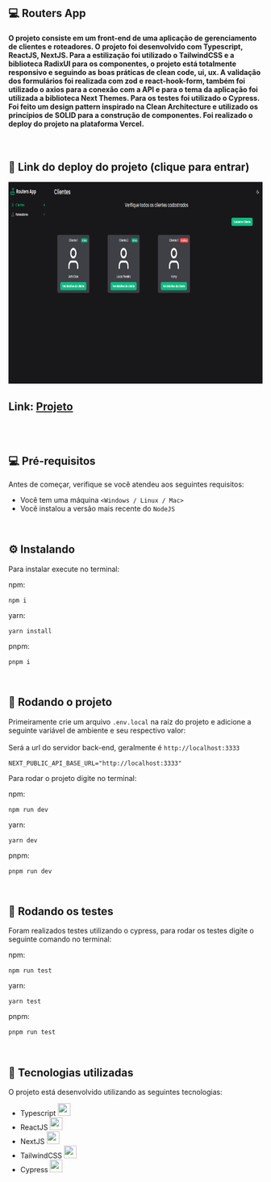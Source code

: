 ## 💻 Routers App 

<h4>O projeto consiste em um front-end de uma aplicação de gerenciamento de clientes e roteadores. O projeto foi desenvolvido com Typescript, ReactJS, NextJS. Para a estilização foi utilizado o TailwindCSS e a biblioteca RadixUI para os componentes, o projeto está totalmente responsivo e seguindo as boas práticas de clean code, ui, ux. A validação dos formulários foi realizada com zod e react-hook-form, também foi utilizado o axios para a conexão com a API e para o tema da aplicação foi utilizada a biblioteca Next Themes. Para os testes foi utilizado o Cypress. Foi feito um design pattern inspirado na Clean Architecture e utilizado os princípios de SOLID para a construção de componentes. Foi realizado o deploy do projeto na plataforma Vercel.
</h4>


<br/>

## 🚀 Link do deploy do projeto (clique para entrar)

<a href="https://routers-app-eta.vercel.app/clients" target="_blank" rel="external">
<img src="public/project-image.png" height="400" width="800" alt="Imagem do Projeto">
</a>

<h2>Link: <a href="https://routers-app-eta.vercel.app/clients" target="_blank" rel="external">Projeto</a></h2>

<br/>
<br/>

## 💻 Pré-requisitos

Antes de começar, verifique se você atendeu aos seguintes requisitos:
* Você tem uma máquina `<Windows / Linux / Mac>`
* Você instalou a versão mais recente do `NodeJS`
<br/>


## ⚙️ Instalando

Para instalar execute no terminal:

npm:
```
npm i
```

yarn:
```
yarn install
```

pnpm:
```
pnpm i
```

<br/>

## 🚀 Rodando o projeto

Primeiramente crie um arquivo ```.env.local``` na raíz do projeto e adicione a seguinte variável de ambiente e seu respectivo valor:
<br/>
<br/>
Será a url do servidor back-end, geralmente é ```http://localhost:3333```

```
NEXT_PUBLIC_API_BASE_URL="http://localhost:3333"
```


Para rodar o projeto digite no terminal:

npm:
```
npm run dev
```
yarn:
```
yarn dev
```

pnpm:
```
pnpm run dev
```

<br/>


## 🧪 Rodando os testes

Foram realizados testes utilizando o cypress, para rodar os testes digite o seguinte comando no terminal:

npm:
```
npm run test
```
yarn:
```
yarn test
```

pnpm:
```
pnpm run test
```

<br/>

## 🚀 Tecnologias utilizadas

O projeto está desenvolvido utilizando as seguintes tecnologias:

- Typescript <img width="25px" height="25px" src="https://cdn.jsdelivr.net/gh/devicons/devicon@latest/icons/typescript/typescript-original.svg" />
- ReactJS <img width="25px" height="25px" src="https://cdn.jsdelivr.net/gh/devicons/devicon@latest/icons/react/react-original.svg" />
- NextJS <img width="25px" height="25px" src="https://cdn.jsdelivr.net/gh/devicons/devicon@latest/icons/nextjs/nextjs-original.svg" />
- TailwindCSS <img width="25px" height="25px" src="https://cdn.jsdelivr.net/gh/devicons/devicon@latest/icons/tailwindcss/tailwindcss-original.svg" />
- Cypress <img width="25px" height="25px" src="https://cdn.jsdelivr.net/gh/devicons/devicon@latest/icons/cypressio/cypressio-original.svg" />

